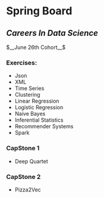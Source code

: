 # **Spring Board**

## *Careers In Data Science*
$__June 26th Cohort__$

### Exercises:
* Json
* XML
* Time Series
* Clustering 
* Linear Regression
* Logistic Regression
* Naive Bayes
* Inferential Statistics
* Recommender Systems
* Spark

### CapStone 1
* Deep Quartet

### CapStone 2
* Pizza2Vec
